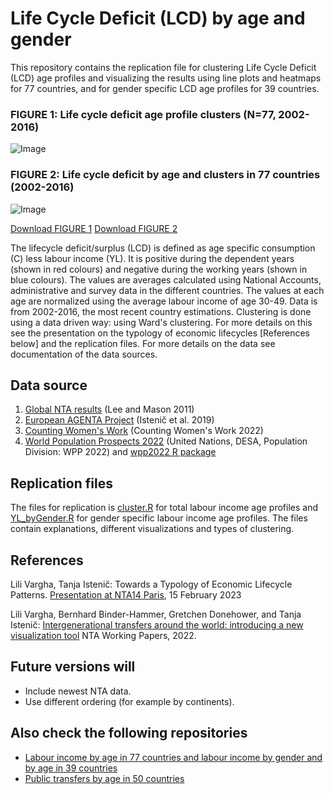# Life Cycle Deficit (LCD) by age and gender

This repository contains the replication file for clustering Life Cycle Deficit (LCD) age profiles and visualizing the results using line plots and heatmaps for 77 countries, and for gender specific LCD age profiles for 39 countries.

### FIGURE 1: Life cycle deficit age profile clusters (N=77, 2002-2016)
![Image](https://user-images.githubusercontent.com/68189671/217647319-f69bb149-8f31-4e6b-b0da-546720cd6ed4.jpg)
### FIGURE 2: Life cycle deficit by age and clusters in 77 countries (2002-2016)
![Image](https://user-images.githubusercontent.com/68189671/217647508-ee6cad5b-1d2d-465d-9f33-a14c6cab9b5f.jpg)

[Download FIGURE 1](https://github.com/LiliVargha/Public-Transfers_TG/blob/main/ClusterTG.jpg)
[Download FIGURE 2](https://github.com/LiliVargha/Public-Transfers_TG/blob/main/ClusterTGtiles.jpg)

The lifecycle deficit/surplus (LCD) is defined as age specific consumption (C) less labour income (YL). It is positive during the dependent years (shown in red colours) and negative during the working years (shown in blue colours). The values are averages calculated using  National Accounts, administrative and survey data in the different countries. The values at each age are normalized using the average labour income of age 30-49. Data is from 2002-2016, the most recent country estimations. Clustering is done using a data driven way: using Ward's clustering. For more details on this see the presentation on the typology of economic lifecycles [References below] and the replication files. For more details on the data see documentation of the data sources.

## Data source
1. [Global NTA results](https://www.ntaccounts.org/web/nta/show/Browse%20database) (Lee and Mason 2011)
2. [European AGENTA Project](http://dataexplorer.wittgensteincentre.org/nta/) (Istenič et al. 2019)
3. [Counting Women's Work](https://www.countingwomenswork.org/data) (Counting Women's Work 2022)
4. [World Population Prospects 2022](https://population.un.org/wpp/) (United Nations, DESA, Population Division: WPP 2022) and [wpp2022 R package](https://github.com/PPgp/wpp2022)

## Replication files
The files for replication is [cluster.R](https://github.com/LiliVargha/Labour-Income_YL/blob/main/cluster.R) for total labour income age profiles and [YL_byGender.R](https://github.com/LiliVargha/Labour-Income_YL/blob/main/YL_byGender.R) for gender specific labour income age profiles. The files contain explanations, different visualizations and types of clustering.

## References
Lili Vargha, Tanja Istenič: Towards a Typology of Economic Lifecycle Patterns. [Presentation at NTA14 Paris](https://ntaccounts.org/web/nta/show/Documents/Meetings/NTA14%20Abstracts), 15 February 2023

Lili Vargha, Bernhard Binder-Hammer, Gretchen Donehower, and Tanja Istenič: [Intergenerational transfers around the world: introducing a new visualization tool](https://www.ntaccounts.org/web/nta/show/Working%20Papers) NTA Working Papers, 2022. 

## Future versions will
- Include newest NTA data.
- Use different ordering (for example by continents).

## Also check the following repositories
- [Labour income by age in 77 countries and labour income by gender and by age in 39 countries](https://github.com/LiliVargha/Labour-Income_YL)
- [Public transfers by age in 50 countries](https://github.com/LiliVargha/Public-Transfers_TG)
